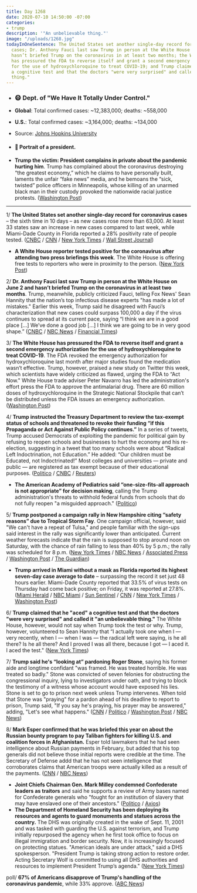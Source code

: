 ```yaml
---
title: Day 1268
date: 2020-07-10 14:50:00 -07:00
categories:
- trump
description: '"An unbelievable thing."'
image: "/uploads/1268.jpg"
todayInOneSentence: The United States set another single-day record for coronavirus
  cases; Dr. Anthony Fauci last saw Trump in person at the White House on June 2 and
  hasn’t briefed Trump on the coronavirus in at least two months; the White House
  has pressured the FDA to reverse itself and grant a second emergency authorization
  for the use of hydroxychloroquine to treat COVID-19; and Trump claimed that he "aced"
  a cognitive test and that the doctors "were very surprised" and called it "an unbelievable
  thing."
---
```


* ### 😷 Dept. of "We Have It Totally Under Control."

* **Global**: Total confirmed cases: \~12,383,000; deaths: \~558,000

* **U.S.**: Total confirmed cases: \~3,164,000; deaths: \~134,000

* Source: [Johns Hopkins University](https://coronavirus.jhu.edu/map.html)

* #### 👑 Portrait of a president. 

* **Trump the victim: President complains in private about the pandemic hurting him**. Trump has complained about the coronavirus destroying “the greatest economy,” which he claims to have personally built, laments the unfair “fake news” media, and he bemoans the “sick, twisted” police officers in Minneapolis, whose killing of an unarmed black man in their custody provoked the nationwide racial justice protests. ([Washington Post](https://www.washingtonpost.com/politics/trump-the-victim-president-complains-in-private-about-the-pandemic-hurting-himself/2020/07/09/187142c6-c089-11ea-864a-0dd31b9d6917_story.html))

---

1/ **The United States set another single-day record for coronavirus cases** – the sixth time in 10 days – as new cases rose more than 63,000. At least 33 states saw an increase in new cases compared to last week, while Miami-Dade County in Florida reported a 28% positivity rate of people tested. ([CNBC](https://www.cnbc.com/2020/07/10/us-reports-record-single-day-spike-of-63200-new-coronavirus-cases.html) / [CNN](https://edition.cnn.com/2020/07/10/health/us-coronavirus-friday/) / [New York Times](https://www.nytimes.com/2020/07/09/world/coronavirus-updates.html#link-2eb32eca) / [Wall Street Journal](https://www.wsj.com/articles/coronavirus-latest-news-07-10-2020-11594368064?mod=hp_lead_pos6))

* **A White House reporter tested positive for the coronavirus after attending two press briefings this week**. The White House is offering free tests to reporters who were in proximity to the person. ([New York Post](https://nypost.com/2020/07/09/white-house-reporter-tests-positive-for-covid-19/))

2/ **Dr. Anthony Fauci last saw Trump in person at the White House on June 2 and hasn’t briefed Trump on the coronavirus in at least two months**. Trump, meanwhile, publicly criticized Fauci, telling Fox News' Sean Hannity that the nation’s top infectious disease experts "has made a lot of mistakes." Earlier this week, Trump said he disagreed with Fauci’s characterization that new cases could surpass 100,000 a day if the virus continues to spread at its current pace, saying “I think we are in a good place [...] We’ve done a good job [...] I think we are going to be in very good shape.” ([CNBC](https://www.cnbc.com/2020/07/10/coronavirus-trumps-rift-with-white-house-health-advisor-fauci-widens-as-cases-hit-new-records.html) / [NBC News](https://www.nbcnews.com/politics/politics-news/trump-says-fauci-made-lot-mistakes-n1233402) / [Financial Times](https://www.ft.com/content/57834c2c-a078-4736-9173-8fb32cfbbf4e))

3/ **The White House has pressured the FDA to reverse itself and grant a second emergency authorization for the use of hydroxychloroquine to treat COVID-19**. The FDA revoked the emergency authorization for hydroxychloroquine last month after major studies found the medication wasn’t effective. Trump, however, praised a new study on Twitter this week, which scientists have widely criticized as flawed, urging the FDA to “Act Now." White House trade adviser Peter Navarro has led the administration's effort press the FDA to approve the antimalarial drug. There are 60 million doses of hydroxychloroquine in the Strategic National Stockpile that can’t be distributed unless the FDA issues an emergency authorization. ([Washington Post](https://www.washingtonpost.com/health/2020/07/10/peter-navarro-hydroxychloroquine-coronavirus/))

4/ **Trump instructed the Treasury Department to review the tax-exempt status of schools and threatened to revoke their funding “if this Propaganda or Act Against Public Policy continues.”** In a series of tweets, Trump accused Democrats of exploiting the pandemic for political gain by refusing to reopen schools and businesses to hurt the economy and his re-election, suggesting in a tweet that too many schools were about “Radical Left Indoctrination, not Education.” He added: “Our children must be Educated, not Indoctrinated!” Most colleges and universities — private and public — are registered as tax exempt because of their educational purposes. ([Politico](https://www.politico.com/news/2020/07/10/trump-threatens-schools-colleges-356294) / [CNBC](https://www.cnbc.com/2020/07/10/president-donald-trump-threatens-tax-exempt-status-of-universities.html) / [Reuters](https://www.reuters.com/article/us-health-coronavirus-uda-education/doctors-teachers-reject-trumps-pressure-to-reopen-us-schools-idUSKBN24B2D3))

* **The American Academy of Pediatrics said “one-size-fits-all approach is not appropriate” for decision making**, calling the Trump administration's threats to withhold federal funds from schools that do not fully reopen "a misguided approach." ([Politico](https://www.politico.com/news/2020/07/10/pediatricians-trump-school-reopening-coronavirus-356229))

5/ **Trump postponed a campaign rally in New Hampshire citing  “safety reasons” due to Tropical Storm Fay**. One campaign official, however, said "We can't have a repeat of Tulsa," and people familiar with the sign-ups said interest in the rally was significantly lower than anticipated. Current weather forecasts indicate that the rain is supposed to stop around noon on Saturday, with the chance of rain falling to less than 40% by 5 p.m.; the rally was scheduled for 8 p.m. ([New York Times](https://www.nytimes.com/2020/07/10/us/politics/trump-nh-rally-postponed.html) / [NBC News](https://www.nbcnews.com/politics/2020-election/trump-camp-eyes-course-correction-rallies-we-can-t-have-n1233387) / [Associated Press](https://apnews.com/1dfdda0b79c7dc6e71f64090701353c4) / [Washington Post](https://www.washingtonpost.com/politics/trump-delays-saturday-rally-in-new-hampshire-because-of-weather-white-house-says/2020/07/10/ceaf51a0-c2c7-11ea-9fdd-b7ac6b051dc8_story.html) / [The Guardian](https://www.theguardian.com/us-news/2020/jul/10/trump-new-hampshire-campaign-rally-postponed-weather))

* **Trump arrived in Miami without a mask as Florida reported its highest seven-day case average to date** – surpassing the record it set just 48 hours earlier. Miami-Dade County reported that 33.5% of virus tests on Thursday had come back positive; on Friday, it was reported at 27.8%. ([Miami Herald](https://www.miamiherald.com/news/politics-government/article244135532.html) / [NBC Miami](https://www.nbcmiami.com/news/local/president-trump-set-to-make-south-florida-stops-on-friday/2260400/) / [Sun Sentinel](https://www.sun-sentinel.com/news/politics/fl-ne-president-donald-trump-south-florida-20200710-mao4ooifjnfbdcleqh62v3i6je-story.html) / [CNN](https://www.cnn.com/2020/07/10/politics/donald-trump-florida-return-to-normal-coronavirus/index.html) / [New York Times](https://www.nytimes.com/2020/07/10/world/coronavirus-updates.html?action=click&module=Top%20Stories&pgtype=Homepage) / [Washington Post](https://www.washingtonpost.com/nation/2020/07/10/coronavirus-live-updates-us/))

6/ **Trump claimed that he "aced" a cognitive test and that the doctors "were very surprised" and called it "an unbelievable thing."** The White House, however, would not say when Trump took the test or why. Trump, however, volunteered to Sean Hannity that “I actually took one when I — very recently, when I — when I was — the radical left were saying, is he all there? Is he all there? And I proved I was all there, because I got — I aced it. I aced the test." ([New York Times](https://www.nytimes.com/2020/07/10/us/politics/trump-cognitive-test-health.html))

7/ **Trump said he's “looking at” pardoning Roger Stone**, saying his former aide and longtime confidant "was framed. He was treated horrible. He was treated so badly." Stone was convicted of seven felonies for obstructing the congressional inquiry, lying to investigators under oath, and trying to block the testimony of a witness whose account would have exposed his lies. Stone is set to go to prison next week unless Trump intervenes. When told that Stone was "praying" for a pardon ahead of his deadline to report to prison, Trump said, "If you say he's praying, his prayer may be answered," adding, "Let's see what happens." ([CNN](https://www.cnn.com/2020/07/09/politics/trump-roger-stone/index.html) / [Politico](https://www.politico.com/news/2020/07/09/inside-campaign-to-free-roger-stone-355440) / [Washington Post](https://www.washingtonpost.com/politics/trump-says-hes-looking-at-pardoning-roger-stone-ahead-of-prison-term/2020/07/10/d1a1e5ea-c2b7-11ea-b4f6-cb39cd8940fb_story.html) / [NBC News](https://www.nbcnews.com/politics/donald-trump/trump-allies-worry-stone-pardon-could-hamper-re-election-bid-n1233434))

8/ **Mark Esper confirmed that he was briefed this year on about the Russian bounty program to pay Taliban fighters for killing U.S. and coalition forces in Afghanistan.** Esper told lawmakers that he had seen intelligence about Russian payments in February, but added that his top generals did not believe those initial reports were credible at the time. The Secretary of Defense addd that he has not seen intelligence that corroborates claims that American troops were actually killed as a result of the payments. ([CNN](https://www.cnn.com/2020/07/09/politics/esper-briefed-russian-payments-to-taliban/index.html) / [NBC News](https://www.nbcnews.com/politics/congress/gen-milley-tells-congress-u-s-perhaps-not-doing-enough-n1233352))

* **Joint Chiefs Chairman Gen. Mark Milley condemned Confederate leaders as traitors** and said he supports a review of Army bases named for Confederate generals who "fought for an institution of slavery that may have enslaved one of their ancestors." ([Politico](https://www.politico.com/news/2020/07/09/milley-confederates-treason-review-army-base-names-355452) / [Axios](https://www.axios.com/joint-chiefs-chairman-confederate-symbol-4a5defe2-d44a-4d22-a022-bee1591d31f3.html))
* **The Department of Homeland Security has been deploying its resources and agents to guard monuments and statues across the country.** The DHS was originally created in the wake of Sept. 11, 2001 and was tasked with guarding the U.S. against terrorism, and Trump initially repurposed the agency when he first took office to focus on illegal immigration and border security. Now, it is increasingly focused on protecting statues. "American ideals are under attack," said a DHS spokesperson. "President Trump is taking strong action to restore order. Acting Secretary Wolf is committed to using all DHS authorities and resources to implement President Trump’s agenda." ([New York Times](https://www.nytimes.com/2020/07/10/us/politics/homeland-security-statues-trump.html))

poll/ **67% of Americans disapprove of Trump's handling of the coronavirus pandemic**, while 33% approve. ([ABC News](https://abcnews.go.com/Politics/broad-disapproval-trumps-handling-coronavirus-race-relations-poll/story?id=71704889))
